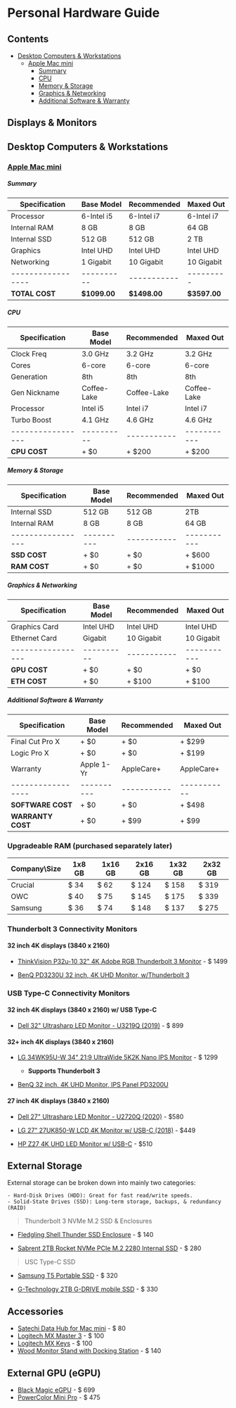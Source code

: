 # Personal Hardware Guide

## Contents
	
- [Desktop Computers & Workstations](#Desktop-Computers--Workstations)
	- [Apple Mac mini](#Apple-Mac-mini)
		- [Summary](#Summary)
		- [CPU](#CPU)
		- [Memory & Storage](#Memory--Storage)
		- [Graphics & Networking](#Graphics--Networking)
		- [Additional Software & Warranty](#Additional-Software--Warranty)

## Displays & Monitors


## Desktop Computers & Workstations

### [Apple Mac mini](https://www.apple.com/mac-mini/)
##### Summary
Specification     | Base Model | Recommended | Maxed Out
----------------- | ---------- | ----------- | ---------
Processor		  |	6-Intel i5 | 6-Intel i7  | 6-Intel i7
Internal RAM	  |	8 GB       | 8 GB        | 64 GB	
Internal SSD 	  |	512 GB     | 512 GB      | 2 TB 
Graphics 		  |	Intel UHD  | Intel UHD   | Intel UHD
Networking 		  | 1 Gigabit  | 10 Gigabit  | 10 Gigabit 
----------------- | ---------- | ----------- | ---------
**TOTAL COST**    |**$1099.00**|**$1498.00** |**$3597.00**

##### CPU
Specification     | Base Model | Recommended | Maxed Out
----------------- | ---------- | ----------- | ---------
Clock Freq        | 3.0 GHz    | 3.2 GHz     | 3.2 GHz
Cores             | 6-core     | 6-core      | 6-core
Generation        | 8th        | 8th         | 8th
Gen Nickname      | Coffee-Lake| Coffee-Lake | Coffee-Lake
Processor         | Intel i5   | Intel i7    | Intel i7
Turbo Boost       | 4.1 GHz    | 4.6 GHz     | 4.6 GHz
----------------- | ---------- | ----------- | -----------
**CPU COST**      | + $0       | + $200      | + $200

##### Memory & Storage
Specification     | Base Model | Recommended | Maxed Out
----------------- | ---------- | ----------- | ---------
Internal SSD      | 512 GB     | 512 GB      | 2TB
Internal RAM      | 8 GB       | 8 GB        | 64 GB
----------------- | ---------- | ----------- | -----------
**SSD COST**      | + $0       | + $0        | + $600
**RAM COST**      | + $0       | + $0        | + $1000

##### Graphics & Networking
Specification     | Base Model | Recommended | Maxed Out
----------------- | ---------- | ----------- | ---------
Graphics Card     | Intel UHD  | Intel UHD   | Intel UHD
Ethernet Card     | Gigabit    | 10 Gigabit  | 10 Gigabit
----------------- | ---------- | ----------- | -----------
**GPU COST**      | + $0       | + $0        | + $0
**ETH COST**      | + $0       | + $100      | + $100

##### Additional Software & Warranty
Specification     | Base Model | Recommended | Maxed Out
----------------- | ---------- | ----------- | ---------
Final Cut Pro X   | + $0       | + $0        | + $299
Logic Pro X       | + $0       | + $0        | + $199
Warranty          | Apple 1-Yr | AppleCare+  | AppleCare+
----------------- | ---------- | ----------- | -----------
**SOFTWARE COST** | + $0       | + $0        | + $498
**WARRANTY COST** | + $0       | + $99       | + $99


### Upgradeable RAM (purchased separately later)

Company\Size | 1x8 GB | 1x16 GB | 2x16 GB | 1x32 GB | 2x32 GB
------------ | ------ | ------  | ------- | ------- | ------- 
Crucial      | $ 34   | $ 62    | $ 124   | $ 158   | $ 319
OWC          | $ 40   | $ 75    | $ 145   | $ 175   | $ 339
Samsung      | $ 36   | $ 74    | $ 148   | $ 137   | $ 275


### Thunderbolt 3 Connectivity Monitors
#### 32 inch 4K displays (3840 x 2160)
- [ThinkVision P32u-10 32" 4K Adobe RGB Thunderbolt 3 Monitor](https://www.lenovo.com/us/en/accessories-and-monitors/P32u) - $ 1499

- [BenQ PD3230U 32 inch, 4K UHD Monitor, w/Thunderbolt 3](https://www.benq.com/en-us/monitor/designer/pd3220u.html)

### USB Type-C Connectivity Monitors
#### 32 inch 4K displays (3840 x 2160) w/ USB Type-C
- [Dell 32" Ultrasharp LED Monitor - U3219Q (2019)](https://www.dell.com/en-us/work/shop/dell-ultrasharp-32-4k-usb-c-monitor-u3219q/apd/210-aqzz/monitors-monitor-accessories) - $ 899

#### 32+ inch 4K displays (3840 x 2160)

- [LG 34WK95U-W 34" 21:9 UltraWide 5K2K Nano IPS Monitor](https://www.bhphotovideo.com/c/product/1382968-REG/lg_34wk95u_34_nano_ips.html/DFF/d10-v2-t1-xLG34WK95U) - $ 1299
	- **Supports Thunderbolt 3**

- [BenQ 32 inch, 4K UHD Monitor, IPS Panel PD3200U](https://www.amazon.com/BenQ-PD3200U-Designer-3840x2160-DualView/dp/B01MY142C0/ref=sr_1_1?dchild=1&keywords=BenQ+PD3200U&qid=1590721090&sr=8-1)


#### 27 inch 4K displays (3840 x 2160)

- [Dell 27" Ultrasharp LED Monitor - U2720Q (2020)](https://www.dell.com/en-us/work/shop/ultrasharp-27-4k-usb-c-monitor-u2720q/apd/210-avjv/monitors-monitor-accessories) - $580

- [LG 27” 27UK850-W LCD 4K Monitor w/ USB-C (2018)](https://www.amazon.com/gp/product/B078GVTD9N/ref=ox_sc_act_title_5?smid=ATVPDKIKX0DER&psc=1) - $449

- [HP Z27 4K UHD LED Monitor w/ USB-C](https://store.hp.com/us/en/pdp/hp-z27-27-inch-4k-uhd-display) - $510


## External Storage

External storage can be broken down into mainly two categories:
    
    - Hard-Disk Drives (HDD): Great for fast read/write speeds.
    - Solid-State Drives (SSD): Long-term storage, backups, & redundancy (RAID)

> Thunderbolt 3 NVMe M.2 SSD & Enclosures
- [Fledgling Shell Thunder SSD Enclosure](https://www.amazon.com/gp/product/B07QY9V2KM/ref=ox_sc_act_title_2?smid=A3MJNIGJ08V121&psc=1) - $ 140

- [Sabrent 2TB Rocket NVMe PCIe M.2 2280 Internal SSD](https://www.amazon.com/dp/B07MTQTNVR/ref=twister_B085GG5QDR?_encoding=UTF8&th=1) - $ 280

> USC Type-C SSD
- [Samsung T5 Portable SSD](https://www.amazon.com/Samsung-T5-Portable-SSD-MU-PA2T0B/dp/B073H4GPLQ/ref=sr_1_4?dchild=1&keywords=samsung+thunderbolt+3+ssd&qid=1590624310&s=electronics&sr=1-4) - $ 320

- [G-Technology 2TB G-DRIVE mobile SSD](https://www.amazon.com/G-Technology-0G06054-G-Drive-Portable-Storage/dp/B0765LJWFZ/ref=sr_1_2?dchild=1&keywords=G-Technology-0G06054-G-Drive-Portable-Storage&qid=1590624942&sr=8-2) - $ 330

## Accessories

- [Satechi Data Hub for Mac mini](https://satechi.net/products/type-c-aluminum-stand-hub-for-mac-mini) - $ 80
- [Logitech MX Master 3](https://www.logitech.com/en-us/product/mx-master-3) - $ 100
- [Logitech MX Keys](https://www.logitech.com/en-us/product/mx-keys-wireless-keyboard) - $ 100
- [Wood Monitor Stand with Docking Station](https://en.j5create.com/collections/monitor-stands/products/jct425) - $ 140

## External GPU (eGPU)

- [Black Magic eGPU](https://www.apple.com/shop/product/HM8Y2VC/A/blackmagic-egpu) - $ 699
- [PowerColor Mini Pro](https://www.amazon.com/PowerColor-Mini-RX570-eGPU-Thunderbolt3/dp/B07Q4R7GZR) - $ 475


